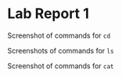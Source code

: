 # Lab Report 1 
Screenshot of commands for ```cd```


Screenshots of commands for ```ls```


Screenshot of commands for ```cat```
